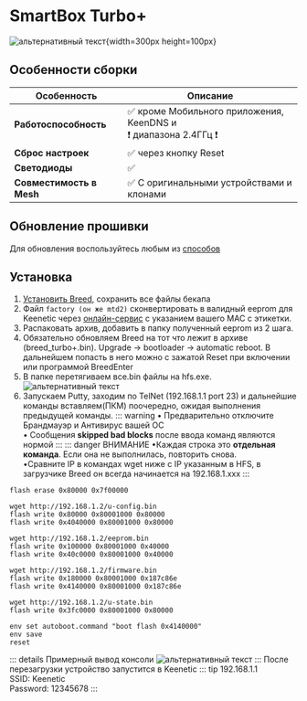# SmartBox Turbo+ <YezBadge type="keenetic" text="4.0.7" url="/assets/files/firmware/SmartBox-Turbo+-4.0.7.zip" />

![альтернативный текст](/assets/images/wiki/guides/SmartBox/turbo+.png){width=300px height=100px}

## Особенности сборки

| Особенность              | Описание                                                           |
|--------------------------|--------------------------------------------------------------------|
| **Работоспособность**    | ✅ кроме Мобильного приложения, KeenDNS и <br/>❗ диапазона 2.4ГГц ❗ |
| **Сброс настроек**       | ✅ через кнопку Reset                                               |
| **Светодиоды**           | ✅                                                                  |
| **Совместимость в Mesh** | ✅ С оригинальными устройствами и клонами                           |

## Обновление прошивки
Для обновления воспользуйтесь любым из [способов](/wiki/helpful/updateFirmware.md)
## Установка

1. [Установить Breed](https://4pda.to/forum/index.php?showtopic=943587&st=220#Spoil-87251265-1), сохранить все файлы бекапа
2. Файл `factory (он же mtd2)` сконвертировать в валидный eeprom для Keenetic через [онлайн-сервис](https://yeezyio.github.io/) с указанием вашего MAC с этикетки.
3. Распаковать архив, добавить в папку полученный eeprom из 2 шага.
4. Обязательно обновляем Breed на тот что лежит в архиве (breed_turbo+.bin). Upgrade -> bootloader -> automatic reboot. В дальнейшем попасть в него можно с зажатой Reset при включении или программой BreedEnter
5. В папке перетягиваем все.bin файлы на hfs.exe.
   ![альтернативный текст](/assets/images/wiki/guides/TP-Link-EC330/openhfs.png)
6. Запускаем Putty, заходим по TelNet (192.168.1.1 port 23) и дальнейшие команды вставляем(ПКМ) поочередно, ожидая
   выполнения предыдущей команды.
   ::: warning
   • Предварительно отключите Брандмауэр и Антивирус вашей ОС
   <br/>• Сообщения **skipped bad blocks** после ввода команд являются нормой
   :::
   ::: danger ВНИМАНИЕ
   •Каждая строка это **отдельная команда**. Если она не выполнилась, повторить снова.
   <br/>•Cравните IP в командах wget ниже с IP указанным в HFS, в загрузчике Breed он всегда начинается на
   192.168.1.xxx
   :::

```shell
flash erase 0x80000 0x7f00000

wget http://192.168.1.2/u-config.bin
flash write 0x80000 0x80001000 0x80000
flash write 0x4040000 0x80001000 0x80000

wget http://192.168.1.2/eeprom.bin
flash write 0x100000 0x80001000 0x40000
flash write 0x40c0000 0x80001000 0x40000

wget http://192.168.1.2/firmware.bin
flash write 0x180000 0x80001000 0x187c86e
flash write 0x4140000 0x80001000 0x187c86e

wget http://192.168.1.2/u-state.bin
flash write 0x3fc0000 0x80001000 0x80000

env set autoboot.command "boot flash 0x4140000"
env save
reset
```

::: details Примерный вывод консоли
![альтернативный текст](/assets/images/wiki/guides/TP-Link-EC330/breedlog.png)
:::
После перезагрузки устройство запустится в Keenetic
::: tip 192.168.1.1<br/>SSID: Keenetic<br/>Password: 12345678
:::
